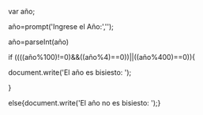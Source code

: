 
var año;

  año=prompt('Ingrese el Año:','');

  año=parseInt(año)


 if ((((año%100)!=0)&&((año%4)==0))||((año%400)==0)){

  document.write('El año es bisiesto: ');

 }

 else{document.write('El año no es bisiesto: ');}


